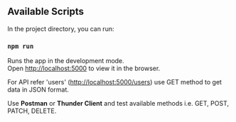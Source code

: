 ## Available Scripts

In the project directory, you can run:

### `npm run`

Runs the app in the development mode.\
Open [http://localhost:5000](http://localhost:5000) to view it in the browser.

For API refer 'users' ([http://localhost:5000/users](http://localhost:5000/users)) use GET method to get data in JSON format.

Use **Postman** or **Thunder Client** and test available methods i.e. GET, POST, PATCH, DELETE.